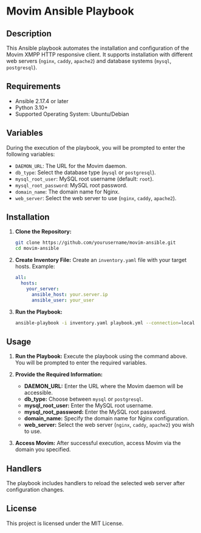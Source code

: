 # Movim Ansible Playbook

## Description
This Ansible playbook automates the installation and configuration of the Movim XMPP HTTP responsive client. It supports installation with different web servers (`nginx`, `caddy`, `apache2`) and database systems (`mysql`, `postgresql`).

## Requirements
- Ansible 2.17.4 or later
- Python 3.10+
- Supported Operating System: Ubuntu/Debian

## Variables
During the execution of the playbook, you will be prompted to enter the following variables:

- `DAEMON_URL`: The URL for the Movim daemon.
- `db_type`: Select the database type (`mysql` or `postgresql`).
- `mysql_root_user`: MySQL root username (default: `root`).
- `mysql_root_password`: MySQL root password.
- `domain_name`: The domain name for Nginx.
- `web_server`: Select the web server to use (`nginx`, `caddy`, `apache2`).

## Installation

1. **Clone the Repository:**
   ```bash
   git clone https://github.com/yourusername/movim-ansible.git
   cd movim-ansible
   ```

2. **Create Inventory File:**
   Create an `inventory.yaml` file with your target hosts. Example:
   ```yaml
   all:
     hosts:
       your_server:
         ansible_host: your.server.ip
         ansible_user: your_user
   ```

3. **Run the Playbook:**
   ```bash
   ansible-playbook -i inventory.yaml playbook.yml --connection=local
   ```

## Usage

1. **Run the Playbook:**
   Execute the playbook using the command above. You will be prompted to enter the required variables.

2. **Provide the Required Information:**
   - **DAEMON_URL:** Enter the URL where the Movim daemon will be accessible.
   - **db_type:** Choose between `mysql` or `postgresql`.
   - **mysql_root_user:** Enter the MySQL root username.
   - **mysql_root_password:** Enter the MySQL root password.
   - **domain_name:** Specify the domain name for Nginx configuration.
   - **web_server:** Select the web server (`nginx`, `caddy`, `apache2`) you wish to use.

3. **Access Movim:**
   After successful execution, access Movim via the domain you specified.

## Handlers
The playbook includes handlers to reload the selected web server after configuration changes.

## License
This project is licensed under the MIT License.
